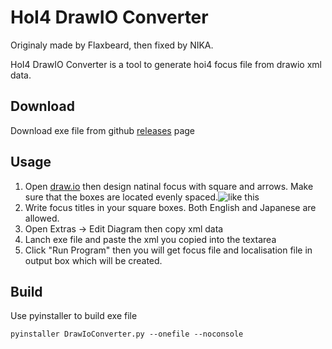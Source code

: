 # HoI4 DrawIO Converter

Originaly made by Flaxbeard, then fixed by NIKA.

HoI4 DrawIO Converter is a tool to generate hoi4 focus file from drawio xml data.

## Download
Download exe file from github [releases](https://github.com/yuto-moriizumi/Hoi4-DrawIO-Converter/releases) page

## Usage
1. Open [draw.io](https://app.diagrams.net/) then design natinal focus with square and arrows. Make sure that the boxes are located evenly spaced.![like this](https://static.wikia.nocookie.net/ssw-developers/images/7/75/NF%E5%A4%89%E6%8F%9B%E6%A9%9F.png/revision/latest/scale-to-width-down/547?cb=20220105010048&path-prefix=ja)
1. Write focus titles in your square boxes. Both English and Japanese are allowed.
1. Open Extras -> Edit Diagram then copy xml data
1. Lanch exe file and paste the xml you copied into the textarea
1. Click "Run Program" then you will get focus file and localisation file in output box which will be created.

## Build

Use pyinstaller to build exe file

```
pyinstaller DrawIoConverter.py --onefile --noconsole
```

